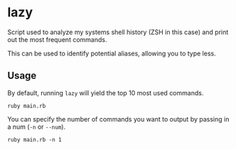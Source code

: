 # lazy

Script used to analyze my systems shell history (ZSH in this case) and
print out the most frequent commands.

This can be used to identify potential aliases, allowing you to type less.

## Usage

By default, running `lazy` will yield the top 10 most used commands.

```
ruby main.rb
```

You can specify the number of commands you want to output by passing in a num (`-n` or `--num`).

```
ruby main.rb -n 1
```
